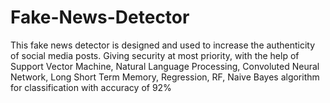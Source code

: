 # Fake-News-Detector
This fake news detector is designed and used to increase the authenticity of social media posts. Giving security at most priority, with the help of Support Vector Machine, Natural Language Processing, Convoluted Neural Network, Long Short Term Memory, Regression, RF, Naive Bayes algorithm for classification with accuracy of 92%
